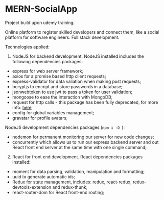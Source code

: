 # MERN-SocialApp
Project build upon udemy training.

Online platform to register skilled developers and connect them, like a social platform for software engineers.
Full stack development.

Technologies applied: 
1. NodeJS for backend development. 
NodeJS installed includes the following dependencies packages: 
- express for web server framework; 
- axios for a promise based http client requests;
- express-validator for data valiation when making post requests;
- bcryptjs to encript and store passwords in a database;
- jsonwebtoken to use jwt to pass a token for user validation;
- mongoose to ease the interaction with MongoDB;
- request for http calls - this package has been fully deprecated, for more info: [here](https://github.com/request/request/issues/3142)
- config for global variables management;
- gravatar for profile avatars;

NodeJS development dependencies packages (```npm i -D ```):
- nodemon for permanent monitoring our server for new code changes;
- concurrently which allows us to run our express backend server and out React front end server at the same time with one single command;

2. React for front end development.
React dependencies packages installed:
- moment for data parsing, validation, manipulation and formatting;
- uuid to generate automatic ids;
- Redux for state management, includes: redux, react-redux, redux-devtools-extension and redux-thunk;
- react-router-dom for React front-end routing;
